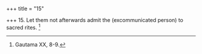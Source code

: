 +++
title = "15"

+++
15. Let them not afterwards admit the (excommunicated person) to sacred rites. [^14] 


[^14]:  Gautama XX, 8-9.
